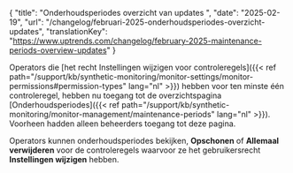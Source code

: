 {
  "title": "Onderhoudsperiodes overzicht van updates ",
  "date": "2025-02-19",
  "url": "/changelog/februari-2025-onderhoudsperiodes-overzicht-updates",
  "translationKey": "https://www.uptrends.com/changelog/february-2025-maintenance-periods-overview-updates"
}

Operators die [het recht Instellingen wijzigen voor controleregels]({{< ref path="/support/kb/synthetic-monitoring/monitor-settings/monitor-permissions#permission-types" lang="nl" >}}) hebben voor ten minste één controleregel, hebben nu toegang tot de overzichtspagina [Onderhoudsperiodes]({{< ref path="/support/kb/synthetic-monitoring/monitor-management/maintenance-periods" lang="nl" >}}). Voorheen hadden alleen beheerders toegang tot deze pagina.

Operators kunnen onderhoudsperiodes bekijken, **Opschonen** of **Allemaal verwijderen** voor de controleregels waarvoor ze het gebruikersrecht **Instellingen wijzigen** hebben.
